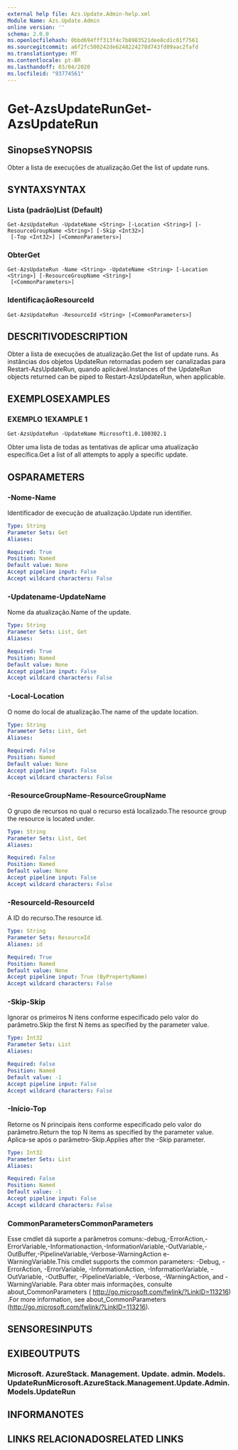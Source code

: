 ```yaml
---
external help file: Azs.Update.Admin-help.xml
Module Name: Azs.Update.Admin
online version: ''
schema: 2.0.0
ms.openlocfilehash: 0bbd694fff313f4c7b8983521dee8cd1c01f7561
ms.sourcegitcommit: a6f2fc500242de6248224278d743fd09aac2fafd
ms.translationtype: MT
ms.contentlocale: pt-BR
ms.lasthandoff: 03/04/2020
ms.locfileid: "93774561"
---
```

# <span data-ttu-id="cd14f-101">Get-AzsUpdateRun</span><span class="sxs-lookup"><span data-stu-id="cd14f-101">Get-AzsUpdateRun</span></span>

## <span data-ttu-id="cd14f-102">Sinopse</span><span class="sxs-lookup"><span data-stu-id="cd14f-102">SYNOPSIS</span></span>
<span data-ttu-id="cd14f-103">Obter a lista de execuções de atualização.</span><span class="sxs-lookup"><span data-stu-id="cd14f-103">Get the list of update runs.</span></span>

## <span data-ttu-id="cd14f-104">SYNTAX</span><span class="sxs-lookup"><span data-stu-id="cd14f-104">SYNTAX</span></span>

### <span data-ttu-id="cd14f-105">Lista (padrão)</span><span class="sxs-lookup"><span data-stu-id="cd14f-105">List (Default)</span></span>
```
Get-AzsUpdateRun -UpdateName <String> [-Location <String>] [-ResourceGroupName <String>] [-Skip <Int32>]
 [-Top <Int32>] [<CommonParameters>]
```

### <span data-ttu-id="cd14f-106">Obter</span><span class="sxs-lookup"><span data-stu-id="cd14f-106">Get</span></span>
```
Get-AzsUpdateRun -Name <String> -UpdateName <String> [-Location <String>] [-ResourceGroupName <String>]
 [<CommonParameters>]
```

### <span data-ttu-id="cd14f-107">Identificação</span><span class="sxs-lookup"><span data-stu-id="cd14f-107">ResourceId</span></span>
```
Get-AzsUpdateRun -ResourceId <String> [<CommonParameters>]
```

## <span data-ttu-id="cd14f-108">DESCRITIVO</span><span class="sxs-lookup"><span data-stu-id="cd14f-108">DESCRIPTION</span></span>
<span data-ttu-id="cd14f-109">Obter a lista de execuções de atualização.</span><span class="sxs-lookup"><span data-stu-id="cd14f-109">Get the list of update runs.</span></span> <span data-ttu-id="cd14f-110">As instâncias dos objetos UpdateRun retornadas podem ser canalizadas para Restart-AzsUpdateRun, quando aplicável.</span><span class="sxs-lookup"><span data-stu-id="cd14f-110">Instances of the UpdateRun objects returned can be piped to Restart-AzsUpdateRun, when applicable.</span></span>

## <span data-ttu-id="cd14f-111">EXEMPLOS</span><span class="sxs-lookup"><span data-stu-id="cd14f-111">EXAMPLES</span></span>

### <span data-ttu-id="cd14f-112">EXEMPLO 1</span><span class="sxs-lookup"><span data-stu-id="cd14f-112">EXAMPLE 1</span></span>
```
Get-AzsUpdateRun -UpdateName Microsoft1.0.180302.1
```

<span data-ttu-id="cd14f-113">Obter uma lista de todas as tentativas de aplicar uma atualização específica.</span><span class="sxs-lookup"><span data-stu-id="cd14f-113">Get a list of all attempts to apply a specific update.</span></span>

## <span data-ttu-id="cd14f-114">OS</span><span class="sxs-lookup"><span data-stu-id="cd14f-114">PARAMETERS</span></span>

### <span data-ttu-id="cd14f-115">-Nome</span><span class="sxs-lookup"><span data-stu-id="cd14f-115">-Name</span></span>
<span data-ttu-id="cd14f-116">Identificador de execução de atualização.</span><span class="sxs-lookup"><span data-stu-id="cd14f-116">Update run identifier.</span></span>

```yaml
Type: String
Parameter Sets: Get
Aliases:

Required: True
Position: Named
Default value: None
Accept pipeline input: False
Accept wildcard characters: False
```

### <span data-ttu-id="cd14f-117">-Updatename</span><span class="sxs-lookup"><span data-stu-id="cd14f-117">-UpdateName</span></span>
<span data-ttu-id="cd14f-118">Nome da atualização.</span><span class="sxs-lookup"><span data-stu-id="cd14f-118">Name of the update.</span></span>

```yaml
Type: String
Parameter Sets: List, Get
Aliases:

Required: True
Position: Named
Default value: None
Accept pipeline input: False
Accept wildcard characters: False
```

### <span data-ttu-id="cd14f-119">-Local</span><span class="sxs-lookup"><span data-stu-id="cd14f-119">-Location</span></span>
<span data-ttu-id="cd14f-120">O nome do local de atualização.</span><span class="sxs-lookup"><span data-stu-id="cd14f-120">The name of the update location.</span></span>

```yaml
Type: String
Parameter Sets: List, Get
Aliases:

Required: False
Position: Named
Default value: None
Accept pipeline input: False
Accept wildcard characters: False
```

### <span data-ttu-id="cd14f-121">-ResourceGroupName</span><span class="sxs-lookup"><span data-stu-id="cd14f-121">-ResourceGroupName</span></span>
<span data-ttu-id="cd14f-122">O grupo de recursos no qual o recurso está localizado.</span><span class="sxs-lookup"><span data-stu-id="cd14f-122">The resource group the resource is located under.</span></span>

```yaml
Type: String
Parameter Sets: List, Get
Aliases:

Required: False
Position: Named
Default value: None
Accept pipeline input: False
Accept wildcard characters: False
```

### <span data-ttu-id="cd14f-123">-ResourceId</span><span class="sxs-lookup"><span data-stu-id="cd14f-123">-ResourceId</span></span>
<span data-ttu-id="cd14f-124">A ID do recurso.</span><span class="sxs-lookup"><span data-stu-id="cd14f-124">The resource id.</span></span>

```yaml
Type: String
Parameter Sets: ResourceId
Aliases: id

Required: True
Position: Named
Default value: None
Accept pipeline input: True (ByPropertyName)
Accept wildcard characters: False
```

### <span data-ttu-id="cd14f-125">-Skip</span><span class="sxs-lookup"><span data-stu-id="cd14f-125">-Skip</span></span>
<span data-ttu-id="cd14f-126">Ignorar os primeiros N itens conforme especificado pelo valor do parâmetro.</span><span class="sxs-lookup"><span data-stu-id="cd14f-126">Skip the first N items as specified by the parameter value.</span></span>

```yaml
Type: Int32
Parameter Sets: List
Aliases:

Required: False
Position: Named
Default value: -1
Accept pipeline input: False
Accept wildcard characters: False
```

### <span data-ttu-id="cd14f-127">-Início</span><span class="sxs-lookup"><span data-stu-id="cd14f-127">-Top</span></span>
<span data-ttu-id="cd14f-128">Retorne os N principais itens conforme especificado pelo valor do parâmetro.</span><span class="sxs-lookup"><span data-stu-id="cd14f-128">Return the top N items as specified by the parameter value.</span></span>
<span data-ttu-id="cd14f-129">Aplica-se após o parâmetro-Skip.</span><span class="sxs-lookup"><span data-stu-id="cd14f-129">Applies after the -Skip parameter.</span></span>

```yaml
Type: Int32
Parameter Sets: List
Aliases:

Required: False
Position: Named
Default value: -1
Accept pipeline input: False
Accept wildcard characters: False
```

### <span data-ttu-id="cd14f-130">CommonParameters</span><span class="sxs-lookup"><span data-stu-id="cd14f-130">CommonParameters</span></span>
<span data-ttu-id="cd14f-131">Esse cmdlet dá suporte a parâmetros comuns:-debug,-ErrorAction,-ErrorVariable,-Informationaction,-InformationVariable,-OutVariable,-OutBuffer,-PipelineVariable,-Verbose-WarningAction e-WarningVariable.</span><span class="sxs-lookup"><span data-stu-id="cd14f-131">This cmdlet supports the common parameters: -Debug, -ErrorAction, -ErrorVariable, -InformationAction, -InformationVariable, -OutVariable, -OutBuffer, -PipelineVariable, -Verbose, -WarningAction, and -WarningVariable.</span></span> <span data-ttu-id="cd14f-132">Para obter mais informações, consulte about_CommonParameters ( http://go.microsoft.com/fwlink/?LinkID=113216) .</span><span class="sxs-lookup"><span data-stu-id="cd14f-132">For more information, see about_CommonParameters (http://go.microsoft.com/fwlink/?LinkID=113216).</span></span>

## <span data-ttu-id="cd14f-133">SENSORES</span><span class="sxs-lookup"><span data-stu-id="cd14f-133">INPUTS</span></span>

## <span data-ttu-id="cd14f-134">EXIBE</span><span class="sxs-lookup"><span data-stu-id="cd14f-134">OUTPUTS</span></span>

### <span data-ttu-id="cd14f-135">Microsoft. AzureStack. Management. Update. admin. Models. UpdateRun</span><span class="sxs-lookup"><span data-stu-id="cd14f-135">Microsoft.AzureStack.Management.Update.Admin.Models.UpdateRun</span></span>

## <span data-ttu-id="cd14f-136">INFORMA</span><span class="sxs-lookup"><span data-stu-id="cd14f-136">NOTES</span></span>

## <span data-ttu-id="cd14f-137">LINKS RELACIONADOS</span><span class="sxs-lookup"><span data-stu-id="cd14f-137">RELATED LINKS</span></span>
